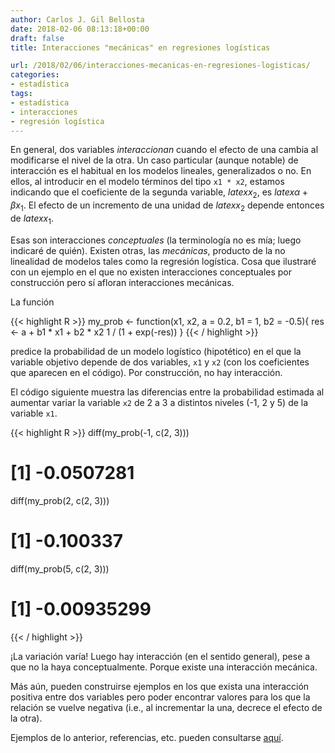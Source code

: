 ```yaml
---
author: Carlos J. Gil Bellosta
date: 2018-02-06 08:13:18+00:00
draft: false
title: Interacciones "mecánicas" en regresiones logísticas

url: /2018/02/06/interacciones-mecanicas-en-regresiones-logisticas/
categories:
- estadística
tags:
- estadística
- interacciones
- regresión logística
---
```


En general, dos variables _interaccionan_ cuando el efecto de una cambia al modificarse el nivel de la otra. Un caso particular (aunque notable) de interacción es el habitual en los modelos lineales, generalizados o no. En ellos, al introducir en el modelo términos del tipo `x1 * x2`, estamos indicando que el coeficiente de la segunda variable, $latex x_2$, es $latex \alpha + \beta x_1$. El efecto de un incremento de una unidad de $latex x_2$ depende entonces de $latex x_1$.

Esas son interacciones _conceptuales_ (la terminología no es mía; luego indicaré de quién). Existen otras, las _mecánicas_, producto de la no linealidad de modelos tales como la regresión logística. Cosa que ilustraré con un ejemplo en el que no existen interacciones conceptuales por construcción pero sí afloran interacciones mecánicas.

La función

{{< highlight R >}}
my_prob <- function(x1, x2, a = 0.2, b1 = 1, b2 = -0.5){
  res <- a + b1 * x1 + b2 * x2
  1 / (1 + exp(-res))
}
{{< / highlight >}}

predice la probabilidad de un modelo logístico (hipotético) en el que la variable objetivo depende de dos variables, `x1` y `x2` (con los coeficientes que aparecen en el código). Por construcción, no hay interacción.

El código siguiente muestra las diferencias entre la probabilidad estimada al aumentar variar la variable `x2` de 2 a 3 a distintos niveles (-1, 2 y 5) de la variable `x1`.

{{< highlight R >}}
diff(my_prob(-1, c(2, 3)))
# [1] -0.0507281
diff(my_prob(2, c(2, 3)))
# [1] -0.100337
diff(my_prob(5, c(2, 3)))
# [1] -0.00935299
{{< / highlight >}}

¡La variación varía! Luego hay interacción (en el sentido general), pese a que no la haya conceptualmente. Porque existe una interacción mecánica.

Más aún, pueden construirse ejemplos en los que exista una interacción positiva entre dos variables pero poder encontrar valores para los que la relación se vuelve negativa (i.e., al incrementar la una, decrece el efecto de la otra).

Ejemplos de lo anterior, referencias, etc. pueden consultarse [aquí](http://datacolada.org/57).

